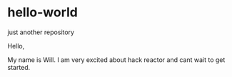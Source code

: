 # hello-world
just another repository

Hello, 

My name is Will. I am very excited about hack reactor and cant wait to get started.
